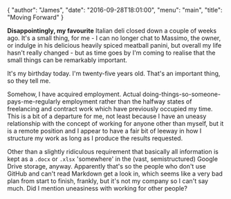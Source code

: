 {
  "author": "James",
  "date": "2016-09-28T18:01:00",
  "menu": "main",
  "title": "Moving Forward"
}

**Disappointingly, my favourite** Italian deli closed down a couple of weeks ago. It's a small thing, for me - I can no longer chat to Massimo, the owner, or indulge in his delicious heavily spiced meatball panini, but overall my life hasn't really changed - but as time goes by I'm coming to realise that the small things can be remarkably important. 

It's my birthday today. I'm twenty-five years old. That's an important thing, so they tell me. 

Somehow, I have acquired employment. Actual doing-things-so-someone-pays-me-regularly employment rather than the halfway states of freelancing and contract work which have previously occupied my time. This is a bit of a departure for me, not least because I have an uneasy relationship with the concept of working for anyone other than myself, but it is a remote position and I appear to have a fair bit of leeway in how I structure my work as long as I produce the results requested.

Other than a slightly ridiculous requirement that basically all information is kept as a `.docx` or `.xlsx` 'somewhere' in the (vast, semistructured) Google Drive storage, anyway. Apparently that's so the people who don't use GitHub and can't read Markdown get a look in, which seems like a very bad plan from start to finish, frankly, but it's not my company so I can't say much. Did I mention uneasiness with working for other people?

